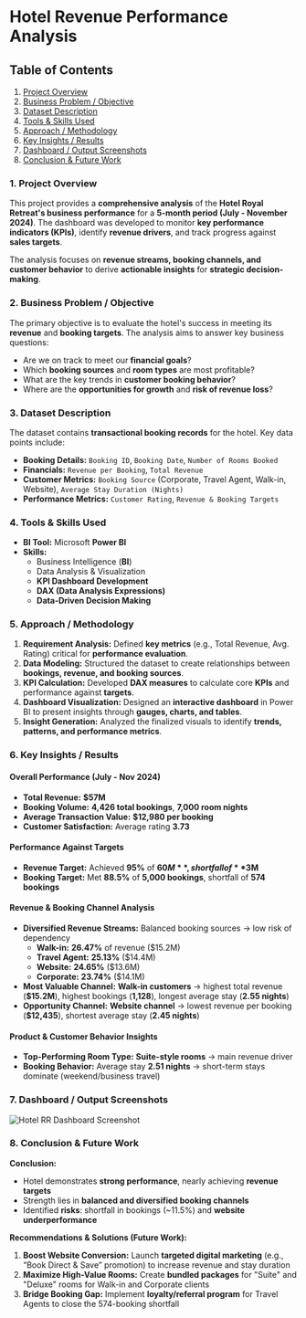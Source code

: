 #  Hotel Revenue Performance Analysis



## Table of Contents
1. [Project Overview](#1-project-overview)  
2. [Business Problem / Objective](#2-business-problem--objective)  
3. [Dataset Description](#3-dataset-description)  
4. [Tools & Skills Used](#4-tools--skills-used)  
5. [Approach / Methodology](#5-approach--methodology)  
6. [Key Insights / Results](#6-key-insights--results)  
7. [Dashboard / Output Screenshots](#7-dashboard--output-screenshots)  
8. [Conclusion & Future Work](#8-conclusion--future-work)  



###  1. Project Overview
This project provides a **comprehensive analysis** of the **Hotel Royal Retreat's business performance** for a **5-month period (July - November 2024)**. The dashboard was developed to monitor **key performance indicators (KPIs)**, identify **revenue drivers**, and track progress against **sales targets**.  

The analysis focuses on **revenue streams, booking channels, and customer behavior** to derive **actionable insights** for **strategic decision-making**.



###  2. Business Problem / Objective
The primary objective is to evaluate the hotel's success in meeting its **revenue** and **booking targets**. The analysis aims to answer key business questions:  

- Are we on track to meet our **financial goals**?  
- Which **booking sources** and **room types** are most profitable?  
- What are the key trends in **customer booking behavior**?  
- Where are the **opportunities for growth** and **risk of revenue loss**?  



###  3. Dataset Description
The dataset contains **transactional booking records** for the hotel. Key data points include:  

- **Booking Details:** `Booking ID`, `Booking Date`, `Number of Rooms Booked`  
- **Financials:** `Revenue per Booking`, `Total Revenue`  
- **Customer Metrics:** `Booking Source` (Corporate, Travel Agent, Walk-in, Website), `Average Stay Duration (Nights)`  
- **Performance Metrics:** `Customer Rating`, `Revenue & Booking Targets`  


###  4. Tools & Skills Used
- **BI Tool:** Microsoft **Power BI**  
- **Skills:**  
  - Business Intelligence (**BI**)  
  - Data Analysis & Visualization  
  - **KPI Dashboard Development**  
  - **DAX (Data Analysis Expressions)**  
  - **Data-Driven Decision Making**  



###  5. Approach / Methodology
1. **Requirement Analysis:** Defined **key metrics** (e.g., Total Revenue, Avg. Rating) critical for **performance evaluation**.  
2. **Data Modeling:** Structured the dataset to create relationships between **bookings, revenue, and booking sources**.  
3. **KPI Calculation:** Developed **DAX measures** to calculate core **KPIs** and performance against **targets**.  
4. **Dashboard Visualization:** Designed an **interactive dashboard** in Power BI to present insights through **gauges, charts, and tables**.  
5. **Insight Generation:** Analyzed the finalized visuals to identify **trends, patterns, and performance metrics**.  



###  6. Key Insights / Results

#### **Overall Performance (July - Nov 2024)**
- **Total Revenue:** **$57M**  
- **Booking Volume:** **4,426 total bookings**, **7,000 room nights**  
- **Average Transaction Value:** **$12,980 per booking**  
- **Customer Satisfaction:** Average rating **3.73**  

#### **Performance Against Targets**
- **Revenue Target:** Achieved **95%** of **$60M**, shortfall of **$3M**  
- **Booking Target:** Met **88.5%** of **5,000 bookings**, shortfall of **574 bookings**  

#### **Revenue & Booking Channel Analysis**
- **Diversified Revenue Streams:** Balanced booking sources → low risk of dependency  
  - **Walk-in:** **26.47%** of revenue ($15.2M)  
  - **Travel Agent:** **25.13%** ($14.4M)  
  - **Website:** **24.65%** ($13.6M)  
  - **Corporate:** **23.74%** ($14.1M)  
- **Most Valuable Channel:** **Walk-in customers** → highest total revenue (**$15.2M**), highest bookings (**1,128**), longest average stay (**2.55 nights**)  
- **Opportunity Channel:** **Website channel** → lowest revenue per booking (**$12,435**), shortest average stay (**2.45 nights**)  

#### **Product & Customer Behavior Insights**
- **Top-Performing Room Type:** **Suite-style rooms** → main revenue driver  
- **Booking Behavior:** Average stay **2.51 nights** → short-term stays dominate (weekend/business travel)  



###  7. Dashboard / Output Screenshots

![Hotel RR Dashboard Screenshot](images/Hotel_RR_Dashboard_Screenshot.png)





###  8. Conclusion & Future Work

**Conclusion:**  
- Hotel demonstrates **strong performance**, nearly achieving **revenue targets**  
- Strength lies in **balanced and diversified booking channels**  
- Identified **risks**: shortfall in bookings (~11.5%) and **website underperformance**  

**Recommendations & Solutions (Future Work):**  
1. **Boost Website Conversion:** Launch **targeted digital marketing** (e.g., “Book Direct & Save” promotion) to increase revenue and stay duration  
2. **Maximize High-Value Rooms:** Create **bundled packages** for "Suite" and "Deluxe" rooms for Walk-in and Corporate clients  
3. **Bridge Booking Gap:** Implement **loyalty/referral program** for Travel Agents to close the 574-booking shortfall  


